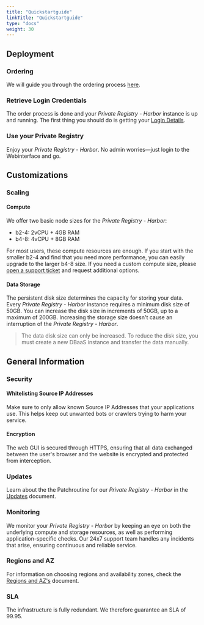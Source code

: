 ```yaml
---
title: "Quickstartguide"
linkTitle: "Quickstartguide"
type: "docs"
weight: 30
---
```


## Deployment

### Ordering

We will guide you through the ordering process [here](../../tutorials/ordering/).

### Retrieve Login Credentials

The order process is done and your *Private Registry - Harbor* instance is up and running. The first thing you should do is getting your [Login Details](../../tutorials/retrieve_login_credentials/).

### Use your Private Registry

Enjoy your *Private Registry - Harbor*. No admin worries—just login to the Webinterface and go.

## Customizations

### Scaling

#### Compute

We offer two basic node sizes for the *Private Registry - Harbor*:

- b2-4: 2vCPU + 4GB RAM
- b4-8: 4vCPU + 8GB RAM

For most users, these compute resources are enough. If you start with the smaller b2-4 and find that you need more performance, you can easily upgrade to the larger b4-8 size. If you need a custom compute size, please [open a support ticket](https://customerservice.plusserver.com/support/ticket-create) and request additional options.

#### Data Storage

The persistent disk size determines the capacity for storing your data. Every *Private Registry - Harbor* instance requires a minimum disk size of 50GB. You can increase the disk size in increments of 50GB, up to a maximum of 200GB. Increasing the storage size doesn't cause an interruption of the *Private Registry - Harbor*.

>The data disk size can only be increased. To reduce the disk size, you must create a new DBaaS instance and transfer the data manually.

## General Information

### Security

#### Whitelisting Source IP Addresses

Make sure to only allow known Source IP Addresses that your applications use. This helps keep out unwanted bots or crawlers trying to harm your service.

#### Encryption

The web GUI is secured through HTTPS, ensuring that all data exchanged between the user's browser and the website is encrypted and protected from interception.

### Updates

Learn about the the Patchroutine for our *Private Registry - Harbor* in the [Updates](../../documentation/update/) document.

### Monitoring

We monitor your *Private Registry - Harbor* by keeping an eye on both the underlying compute and storage resources, as well as performing application-specific checks. Our 24x7 support team handles any incidents that arise, ensuring continuous and reliable service.

### Regions and AZ

For information on choosing regions and availability zones, check the [Regions and AZ's](../../documentation/az/) document.

### SLA

The infrastructure is fully redundant. We therefore guarantee an SLA of 99.95.
